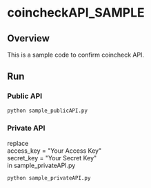 # coincheckAPI_SAMPLE

## Overview
This is a sample code to confirm coincheck API.

## Run
### Public API

```python
python sample_publicAPI.py
```

### Private API  

replace  
access_key = "Your Access Key"  
secret_key = "Your Secret Key"  
in sample_privateAPI.py

```python
python sample_privateAPI.py
```
